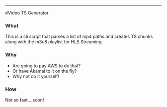 ------------------------
#Video TS Generator

### What

This is a cli script that parses a list of mp4 paths and creates TS chunks along with the m3u8 playlist for HLS Streaming.

### Why

* Are going to pay AWS to do that? 
* Or have Akamai to it on the fly? 
* Why not do it yourself!

### How

Not so fast... soon!
